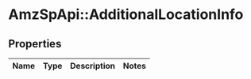 # AmzSpApi::AdditionalLocationInfo

## Properties
Name | Type | Description | Notes
------------ | ------------- | ------------- | -------------

